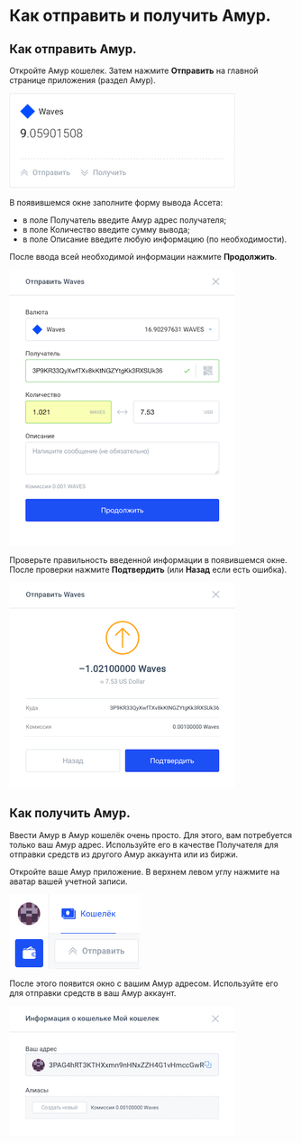 # **Как отправить и получить Амур**.

## **Как отправить Амур**.

Откройте Амур кошелек.
Затем нажмите **Отправить** на главной странице приложения (раздел Амур).

![](/_assets/waves_transfers_01.png)

В появившемся окне заполните форму вывода Ассета:

- в поле Получатель введите Амур адрес получателя;
- в поле Количество введите сумму вывода;
- в поле Описание введите любую информацию (по необходимости).

После ввода всей необходимой информации нажмите **Продолжить**.

![](/_assets/waves_transfers_02.png)

Проверьте правильность введенной информации в появившемся окне.
После проверки нажмите **Подтвердить** (или **Назад** если есть ошибка).

![](/_assets/waves_transfers_03.png)

## **Как получить Амур**.

Ввести Амур в Амур кошелёк очень просто.
Для этого, вам потребуется только ваш Амур адрес. Используйте его в качестве Получателя для отправки средств из другого Амур аккаунта или из биржи.

Откройте ваше Амур приложение. В верхнем левом углу нажмите на аватар вашей учетной записи.

![](/_assets/waves_transfers_04.png)

После этого появится окно с вашим Амур адресом. Используйте его для отправки средств в ваш Амур аккаунт.

![](/_assets/waves_transfers_05.png)
